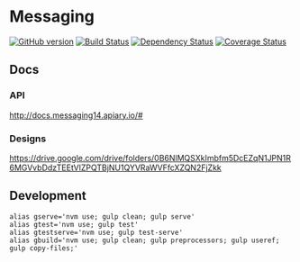 # Messaging
[![GitHub version](https://badge.fury.io/gh/appirio-tech%2Fng-projects.svg)](http://badge.fury.io/gh/appirio-tech%2Fng-projects)
[![Build Status](https://travis-ci.org/appirio-tech/ng-projects.svg?branch=master)](https://travis-ci.org/appirio-tech/ng-projects)
[![Dependency Status](https://www.versioneye.com/user/projects/55ce721015ff9b001400000b/badge.svg?style=flat)](https://www.versioneye.com/user/projects/55ce721015ff9b001400000b)
[![Coverage Status](https://coveralls.io/repos/appirio-tech/messaging/badge.svg?branch=master&t=qP5jFO)](https://coveralls.io/r/appirio-tech/messaging?branch=master)

## Docs
### API
http://docs.messaging14.apiary.io/#

### Designs
https://drive.google.com/drive/folders/0B6NlMQSXkImbfm5DcEZqN1JPN1R6MGVvbDdzTEEtVlZPQTBjNU1QYVRaWVFfcXZQN2FjZkk

## Development
```
alias gserve='nvm use; gulp clean; gulp serve'
alias gtest='nvm use; gulp test'
alias gtestserve='nvm use; gulp test-serve'
alias gbuild='nvm use; gulp clean; gulp preprocessors; gulp useref; gulp copy-files;'
```